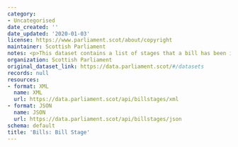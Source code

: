 ```yaml
---
category:
- Uncategorised
date_created: ''
date_updated: '2020-01-03'
license: https://www.parliament.scot/about/copyright
maintainer: Scottish Parliament
notes: <p>This dataset contains a list of stages that a bill has been in.</p>
organization: Scottish Parliament
original_dataset_link: https://data.parliament.scot/#/datasets
records: null
resources:
- format: XML
  name: XML
  url: https://data.parliament.scot/api/billstages/xml
- format: JSON
  name: JSON
  url: https://data.parliament.scot/api/billstages/json
schema: default
title: 'Bills: Bill Stage'
---
```

